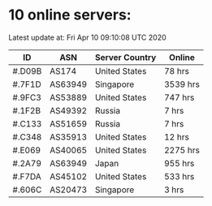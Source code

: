 # 10 online servers:

Latest update at: Fri Apr 10 09:10:08 UTC 2020

| ID | ASN | Server Country | Online |
| -- | --- | -------------- | ------ |
| #.D09B | AS174 | United States | 78 hrs |
| #.7F1D | AS63949 | Singapore | 3539 hrs |
| #.9FC3 | AS53889 | United States | 747 hrs |
| #.1F2B | AS49392 | Russia | 7 hrs |
| #.C133 | AS51659 | Russia | 7 hrs |
| #.C348 | AS35913 | United States | 12 hrs |
| #.E069 | AS40065 | United States | 2275 hrs |
| #.2A79 | AS63949 | Japan | 955 hrs |
| #.F7DA | AS45102 | United States | 533 hrs |
| #.606C | AS20473 | Singapore | 3 hrs |

